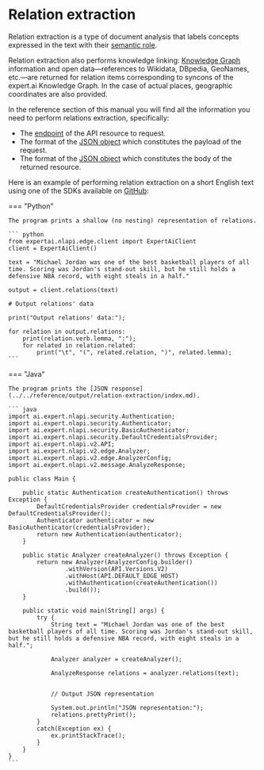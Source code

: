 # Relation extraction

Relation extraction is a type of document analysis that labels concepts expressed in the text with their <a href="https://en.wikipedia.org/wiki/Semantic_role_labeling" target="_blank">semantic role</a>.

Relation extraction also performs knowledge linking: [Knowledge Graph](../knowledgegraph/index.md) information and open data&mdash;references to Wikidata, DBpedia, GeoNames, etc.&mdash;are returned for relation items corresponding to syncons of the expert.ai Knowledge Graph. In the case of actual places, geographic coordinates are also provided.

In the reference section of this manual you will find all the information you need to perform relations extraction, specifically:

- The [endpoint](../../reference/endpoints/index.md) of the API resource to request.
- The format of the [JSON object](../../reference/request/relation-extraction/index.md) which constitutes the payload of the request.
- The format of the [JSON object](../../reference/output/relation-extraction/index.md) which constitutes the body of the returned resource.

Here is an example of performing relation extraction on a short English text using one of the SDKs available on <a href="https://github.com/therealexpertai/" target="_blank">GitHub</a>:

=== "Python"

    The program prints a shallow (no nesting) representation of relations.

    ``` python
    from expertai.nlapi.edge.client import ExpertAiClient
    client = ExpertAiClient()

    text = "Michael Jordan was one of the best basketball players of all time. Scoring was Jordan's stand-out skill, but he still holds a defensive NBA record, with eight steals in a half." 

    output = client.relations(text)

    # Output relations' data

    print("Output relations' data:");

    for relation in output.relations:
        print(relation.verb.lemma, ":");
        for related in relation.related:
            print("\t", "(", related.relation, ")", related.lemma);
    ```

=== "Java"
        
    The program prints the [JSON response](../../reference/output/relation-extraction/index.md).
    
    ``` java
    import ai.expert.nlapi.security.Authentication;
    import ai.expert.nlapi.security.Authenticator;
    import ai.expert.nlapi.security.BasicAuthenticator;
    import ai.expert.nlapi.security.DefaultCredentialsProvider;
    import ai.expert.nlapi.v2.API;
    import ai.expert.nlapi.v2.edge.Analyzer;
    import ai.expert.nlapi.v2.edge.AnalyzerConfig;
    import ai.expert.nlapi.v2.message.AnalyzeResponse;

    public class Main {

        public static Authentication createAuthentication() throws Exception {
            DefaultCredentialsProvider credentialsProvider = new DefaultCredentialsProvider();
            Authenticator authenticator = new BasicAuthenticator(credentialsProvider);
            return new Authentication(authenticator);
        }

        public static Analyzer createAnalyzer() throws Exception {
            return new Analyzer(AnalyzerConfig.builder()
                    .withVersion(API.Versions.V2)
					.withHost(API.DEFAULT_EDGE_HOST)
                    .withAuthentication(createAuthentication())
                    .build());
        }

        public static void main(String[] args) {
            try {
                String text = "Michael Jordan was one of the best basketball players of all time. Scoring was Jordan's stand-out skill, but he still holds a defensive NBA record, with eight steals in a half.";

                Analyzer analyzer = createAnalyzer();

                AnalyzeResponse relations = analyzer.relations(text);


                // Output JSON representation

                System.out.println("JSON representation:");
                relations.prettyPrint();
            }
            catch(Exception ex) {
                ex.printStackTrace();
            }
        }
    }
    ```

